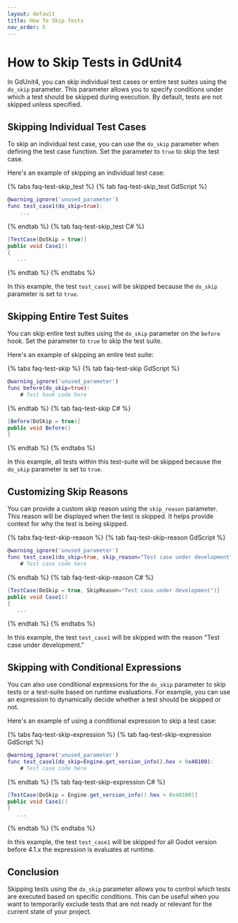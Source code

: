 ```yaml
---
layout: default
title: How To Skip Tests
nav_order: 5
---
```


# How to Skip Tests in GdUnit4

In GdUnit4, you can skip individual test cases or entire test suites using the `do_skip` parameter. This parameter allows you to specify conditions
under which a test should be skipped during execution. By default, tests are not skipped unless specified.

## Skipping Individual Test Cases

To skip an individual test case, you can use the `do_skip` parameter when defining the test case function. Set the parameter to `true` to skip the test case.

Here's an example of skipping an individual test case:

{% tabs faq-test-skip_test %}
{% tab faq-test-skip_test GdScript %}

```gd
@warning_ignore('unused_parameter')
func test_case1(do_skip=true):
    ...
```

{% endtab %}
{% tab faq-test-skip_test C# %}

```cs
[TestCase(DoSkip = true)]
public void Case1()
{
   ...
```

{% endtab %}
{% endtabs %}

In this example, the test `test_case1` will be skipped because the `do_skip` parameter is set to `true`.

## Skipping Entire Test Suites

You can skip entire test suites using the `do_skip` parameter on the `before` hook. Set the parameter to `true` to skip the test suite.

Here's an example of skipping an entire test suite:

{% tabs faq-test-skip %}
{% tab faq-test-skip GdScript %}

```gd
@warning_ignore('unused_parameter')
func before(do_skip=true):
    # Test hook code here
```

{% endtab %}
{% tab faq-test-skip C# %}

```cs
[Before(DoSkip = true)]
public void Before()
{
```

{% endtab %}
{% endtabs %}

In this example, all tests within this test-suite will be skipped because the `do_skip` parameter is set to `true`.

## Customizing Skip Reasons

You can provide a custom skip reason using the `skip_reason` parameter. This reason will be displayed when the test is skipped. It helps provide context for
why the test is being skipped.

{% tabs faq-test-skip-reason %}
{% tab faq-test-skip-reason GdScript %}

```gd
@warning_ignore('unused_parameter')
func test_case1(do_skip=true, skip_reason="Test case under development"):
    # Test case code here
```

{% endtab %}
{% tab faq-test-skip-reason C# %}

```cs
[TestCase(DoSkip = true, SkipReason="Test case under development")]
public void Case1()
{
   ...
```

{% endtab %}
{% endtabs %}

In this example, the test `test_case1` will be skipped with the reason "Test case under development."

## Skipping with Conditional Expressions

You can also use conditional expressions for the `do_skip` parameter to skip tests or a test-suite based on runtime evaluations.
For example, you can use an expression to dynamically decide whether a test should be skipped or not.

Here's an example of using a conditional expression to skip a test case:

{% tabs faq-test-skip-expression %}
{% tab faq-test-skip-expression GdScript %}

```gd
@warning_ignore('unused_parameter')
func test_case1(do_skip=Engine.get_version_info().hex < 0x40100):
    # Test case code here
```

{% endtab %}
{% tab faq-test-skip-expression C# %}

```cs
[TestCase(DoSkip = Engine.get_version_info().hex < 0x40100)]
public void Case1()
{
   ...
```

{% endtab %}
{% endtabs %}

In this example, the test `test_case1` will be skipped for all Godot version before 4.1.x the expression is evaluates at runtime.

## Conclusion

Skipping tests using the `do_skip` parameter allows you to control which tests are executed based on specific conditions.
This can be useful when you want to temporarily exclude tests that are not ready or relevant for the current state of your project.
